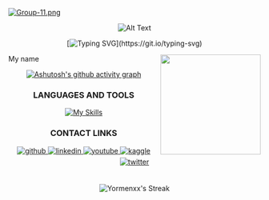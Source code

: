 [![Group-11.png](https://i.postimg.cc/zfnqGQ82/Group-11.png)](https://postimg.cc/cK4pDXKf)

<div align="center">
 
![Alt Text](https://user-images.githubusercontent.com/74038190/212284115-f47cd8ff-2ffb-4b04-b5bf-4d1c14c0247f.gif)

<div align="center">
 
[![Typing SVG](https://readme-typing-svg.demolab.com?font=Fira+Code&weight=200&pause=1000&center=true&vCenter=true&width=600&lines=Hi+coders%2C+My+name+is+Juan+and+welcome+to+my+Github!)](https://git.io/typing-svg)
 
</div>

 
<div align="right">
<img align="right" src="https://cdn-icons.flaticon.com/png/512/3271/premium/3271001.png?token=exp=1660782784~hmac=449f99651d1c2815077d1b276f193dba" alt="" width="200">
</div>

<p align="left" width="400"> 
My name 
<br/>

</p>
<div align="center">
 
 
[![Ashutosh's github activity graph](https://github-readme-activity-graph.vercel.app/graph?username=Yormenxx&theme=react-dark)](https://github.com/ashutosh00710/github-readme-activity-graph)
 
 
### LANGUAGES AND TOOLS

 <p align="center">
  
[![My Skills](https://skillicons.dev/icons?i=next,nest,express,laravel,mysql,mongodb,git)](https://skillicons.dev)
  
 </p>

 
### CONTACT LINKS
 
<div align="center">
<a href="https://github.com/https://github.com/Yormenxx" target="_blank">
<img src=https://img.shields.io/badge/github-%2324292e.svg?&style=for-the-badge&logo=github&logoColor=white alt=github style="margin-bottom: 5px;" />
</a>
<a href="https://linkedin.com/in/https://www.linkedin.com/in/juan-manuel-ortiz-47b93424a/" target="_blank">
<img src=https://img.shields.io/badge/linkedin-%231E77B5.svg?&style=for-the-badge&logo=linkedin&logoColor=white alt=linkedin style="margin-bottom: 5px;" />
</a>
<a href="https://www.youtube.com/user/https://www.youtube.com/channel/UCeVbJAUTCWw-Q6KrMT7qsTQ" target="_blank">
<img src=https://img.shields.io/badge/youtube-%23EE4831.svg?&style=for-the-badge&logo=youtube&logoColor=white alt=youtube style="margin-bottom: 5px;" />
</a>
<a href="https://www.kaggle.com/https://www.kaggle.com/reaperdiper" target="_blank">
<img src=https://img.shields.io/badge/kaggle-%2344BAE8.svg?&style=for-the-badge&logo=kaggle&logoColor=white alt=kaggle style="margin-bottom: 5px;" />
</a>
<a href="https://twitter.com/https://twitter.com/JuanDev852" target="_blank">
<img src=https://img.shields.io/badge/twitter-%2300acee.svg?&style=for-the-badge&logo=twitter&logoColor=white alt=twitter style="margin-bottom: 5px;"/>
</a>  
</div>  
<br>
 
<div align="center">
 
![Yormenxx's Streak](https://github-readme-streak-stats.herokuapp.com/?user=Yormenxx&theme=react&hide_border=false)
 
</div>  
   

</div>












